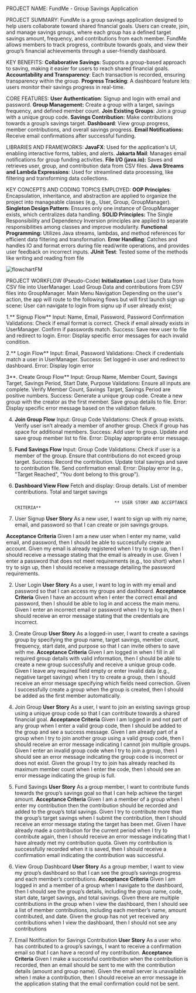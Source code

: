 PROJECT NAME: FundMe - Group Savings Application

PROJECT SUMMARY:
FundMe is a group savings application designed to help users collaborate toward shared financial goals. Users can create, join, and manage savings groups, where each group has a defined target savings amount, frequency, and contributions from each member. FundMe allows members to track progress, contribute towards goals, and view their group’s financial achievements through a user-friendly dashboard.

KEY BENEFITS:
**Collaborative Savings**: Supports a group-based approach to saving, making it easier for users to reach shared financial goals.
**Accountability and Transparency**: Each transaction is recorded, ensuring transparency within the group.
**Progress Tracking**: A dashboard feature lets users monitor their savings progress in real-time.

CORE FEATURES:
**User Authentication**: Signup and login with email and password.
**Group Management:** Create a group with a target, savings frequency, and defined member count.
**Join Existing Groups**: Join a group with a unique group code.
**Savings Contribution:** Make contributions towards a group’s savings target.
**Dashboard**: View group progress, member contributions, and overall savings progress.
**Email Notifications:** Receive email confirmations after successful funding.

LIBRARIES AND FRAMEWORKS:
**JavaFX**: Used for the application's UI, enabling interactive forms, tables, and alerts.
**Jakarta Mail**: Manages email notifications for group funding activities.
**File I/O (java.io):** Saves and retrieves user, group, and contribution data from CSV files.
**Java Streams and Lambda Expressions**: Used for streamlined data processing, like filtering and transforming data collections.

KEY CONCEPTS AND CODING TOPICS EMPLOYED:
**OOP Principles**: Encapsulation, inheritance, and abstraction are applied to organize the project into manageable classes (e.g., User, Group, GroupManager).
**Singleton Design Pattern:** Ensures only one instance of GroupManager exists, which centralizes data handling.
**SOLID Principles:** The Single Responsibility and Dependency Inversion principles are applied to separate responsibilities among classes and improve modularity.
**Functional Programming:** Utilizes Java streams, lambdas, and method references for efficient data filtering and transformation.
**Error Handling**: Catches and handles IO and format errors during file read/write operations, and provides user feedback on incorrect inputs.
****JUnit Test****: Tested some of the methods like writing and reading from file 


![flowchartFM](https://github.com/user-attachments/assets/c596051d-c40e-4f34-8e5d-b7ee0066e829)



PROJECT WORKFLOW (Pseudo-Code)
**Initialization**
Load User Data from CSV file into UserManager.
Load Group Data and contributions from CSV files into GroupManager.
Main Menu Navigation
Depending on the user's action, the app will route to the following flows but will first launch sign up scene: User can navigate to login from signu up if user already exist;

1.** Signup Flow**
Input: Name, Email, Password, Password Confirmation
Validations:
Check if email format is correct.
Check if email already exists in UserManager.
Confirm if passwords match.
Success: Save new user to file and redirect to login.
Error: Display specific error messages for each invalid condition.

2.** Login Flow**
Input: Email, Password
Validations:
Check if credentials match a user in UserManager.
Success: Set logged-in user and redirect to dashboard.
Error: Display login error

3**. Create Group Flow**
Input: Group Name, Member Count, Savings Target, Savings Period, Start Date, Purpose
Validations:
Ensure all inputs are complete.
Verify Member Count, Savings Target, Savings Period are positive numbers.
Success:
Generate a unique group code.
Create a new group with the creator as the first member.
Save group details to file.
Error: Display specific error message based on the validation failure.

4. **Join Group Flow**
Input: Group Code
Validations:
Check if group exists.
Verify user isn’t already a member of another group.
Check if group has space for additional members.
Success:
Add user to group.
Update and save group member list to file.
Error: Display appropriate error message.

5. **Fund Savings Flow**
Input: Group Code
Validations:
Check if user is a member of the group.
Ensure that contributions do not exceed group target.
Success:
Record the contribution.
Update total savings and save to contribution file.
Send confirmation email.
Error: Display error (e.g., "Target Reached", "You dont belong to this group").

6. **Dashboard View Flow**
Fetch and display:
Group details.
List of member contributions.
Total and target savings

                                             ** USER STORY AND ACCEPTANCE CRITERIA**


1. User Signup
**User Story**
As a new user, I want to sign up with my name, email, and password so that I can create or join savings groups.

**Acceptance Criteria**
Given I am a new user when I enter my name, valid email, and password, then I should be able to successfully create an account.
Given my email is already registered when I try to sign up, then I should receive a message stating that the email is already in use.
Given I enter a password that does not meet requirements (e.g., too short) when I try to sign up, then I should receive a message detailing the password requirements.

2. User Login
**User Story**
As a user, I want to log in with my email and password so that I can access my groups and dashboard.
**Acceptance Criteria**
Given I have an account when I enter the correct email and password, then I should be able to log in and access the main menu.
Given I enter an incorrect email or password when I try to log in, then I should receive an error message stating that the credentials are incorrect.

3. Create Group
**User Story**
As a logged-in user, I want to create a savings group by specifying the group name, target savings, member count, frequency, start date, and purpose so that I can invite others to save with me.
**Acceptance Criteria**
Given I am logged in when I fill in all required group details with valid information, then I should be able to create a new group successfully and receive a unique group code.
Given I leave any required field empty or enter invalid data (e.g., negative target savings) when I try to create a group, then I should receive an error message specifying which fields need correction.
Given I successfully create a group when the group is created, then I should be added as the first member automatically.

4. Join Group
**User Story**
As a user, I want to join an existing savings group using a unique group code so that I can contribute towards a shared financial goal.
**Acceptance Criteria**
Given I am logged in and not part of any group when I enter a valid group code, then I should be added to the group and see a success message.
Given I am already part of a group when I try to join another group using a valid group code, then I should receive an error message indicating I cannot join multiple groups.
Given I enter an invalid group code when I try to join a group, then I should see an error message indicating the group code is incorrect or does not exist.
Given the group I try to join has already reached its maximum member count when I enter the code, then I should see an error message indicating the group is full.

5. Fund Savings
**User Story**
As a group member, I want to contribute funds towards the group’s savings goal so that I can help achieve the target amount.
**Acceptance Criteria**
Given I am a member of a group when I enter my contribution then the contribution should be recorded and added to the group’s total savings.
Given I try to contribute more than the group’s target savings when I submit the contribution, then I should receive an error message stating the target has been met.
Given I have already made a contribution for the current period when I try to contribute again, then I should receive an error message indicating that I have already met my contribution quota.
Given my contribution is successfully recorded when it is saved, then I should receive a confirmation email indicating the contribution was successful.

6. View Group Dashboard
**User Story**
As a group member, I want to view my group’s dashboard so that I can see the group’s savings progress and each member’s contributions.
**Acceptance Criteria**
Given I am logged in and a member of a group when I navigate to the dashboard, then I should see the group’s details, including the group name, code, start date, target savings, and total savings.
Given there are multiple contributions in the group when I view the dashboard, then I should see a list of member contributions, including each member’s name, amount contributed, and date.
Given the group has not yet received any contributions when I view the dashboard, then I should not see any contributions

7. Email Notification for Savings Contribution
**User Story**
As a user who has contributed to a group’s savings, I want to receive a confirmation email so that I can have a record of my contribution.
**Acceptance Criteria**
Given I make a successful contribution when the contribution is recorded, then an email should be sent to me with the contribution details (amount and group name).
Given the email server is unavailable when I make a contribution, then I should receive an error message in the application stating that the email confirmation could not be sent.




